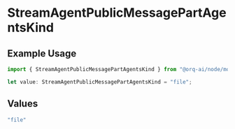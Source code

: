 # StreamAgentPublicMessagePartAgentsKind

## Example Usage

```typescript
import { StreamAgentPublicMessagePartAgentsKind } from "@orq-ai/node/models/operations";

let value: StreamAgentPublicMessagePartAgentsKind = "file";
```

## Values

```typescript
"file"
```
